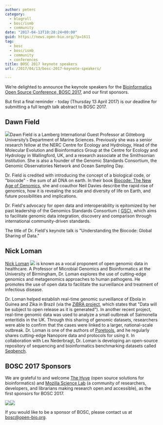 ```yaml
---
author: peterc
category:
  - blogroll
  - bosc/ismb
  - community
date: "2017-04-13T10:28:24+00:00"
guid: https://news.open-bio.org/?p=1611
tag:
  - bosc
  - bosc/ismb
  - community
  - conferences
title: BOSC 2017 keynote speakers
url: /2017/04/13/bosc-2017-keynote-speakers/

---
```

We’re delighted to announce the keynote speakers for the [Bioinformatics Open Source Conference, BOSC 2017](/wiki/BOSC_2017), and our first sponsors.

But first a final reminder - today (Thursday 13 April 2017) is our deadline for submitting a full length talk abstract to BOSC 2017.

## Dawn Field

![](https://news.open-bio.org/wp-content/uploads/2017/04/Dawn_Field-e1492000853658-253x300.jpg)Dawn Field is a Lamberg International Guest Professor at Göteborg University’s Department of Marine Sciences. Previously she was a senior research fellow at the NERC Centre for Ecology and Hydrology, Head of the Molecular Evolution and Bioinformatics Group at the Centre for Ecology and Hydrology in Wallingford, UK, and a research associate at the Smithsonian Institution. She is also a founder of the Genomic Standards Consortium, the Genomic Observatories Network and Ocean Sampling Day.

Dr. Field is credited with introducing the concept of a biological code, or "biocode" - the sum of all DNA on earth. In their book [Biocode: The New Age of Genomics](https://global.oup.com/academic/product/biocode-9780199687756), she and coauthor Neil Davies describe the rapid rise of genomics, how it is revealing the scale and diversity of life on Earth, and future possibilities and implications.

Dr. Field's advocacy for open data and interoperability is epitomized by her past leadership of the Genomics Standards Consortium ( [GSC](http://gensc.org/about-gsc/)), which aims to facilitate genomic data integration, discovery and comparison through international community-driven standards.

The title of Dr. Field's keynote talk is "Understanding the Biocode: Global Sharing of Data."

## Nick Loman

 [Nick Loman](http://lab.loman.net/about/) [![](https://news.open-bio.org/wp-content/uploads/2017/04/Nick-Loman-199x300.jpg)](http://lab.loman.net/about/) is known as a vocal proponent of open genomic data in healthcare. A Professor of Microbial Genomics and Bioinformatics at the University of Birmingham, Dr. Loman explores the use of cutting-edge genomics and metagenomics approaches to human pathogens. He promotes the use of open data to facilitate the surveillance and treatment of infectious disease.

Dr. Loman helped establish real-time genomic surveillance of Ebola in Guinea and Zika in Brazil (via the [ZiBRA project](http://www.zibraproject.org/), which states that "Data will be subject to open release as it is generated"). In another recent project, real-time genomic data was used to analyze a small outbreak of Salmonella enteritidis in the UK. Through this sharing of genomic datasets, researchers were able to confirm that the cases were linked to a larger, national-scale outbreak. Dr. Loman is one of the authors of [Poretools](https://poretools.readthedocs.io/), and he regularly shares cutting-edge Nanopore data and protocols for using it. In collaboration with Lex Nederbragt, Dr. Loman is developing an open-source repository of sequencing and bioinformatics benchmarking datasets called [Seqbench](http://lab.loman.net/high-throughput%20sequencing/e.%20coli%20o104%20h4/genomics/2012/10/09/seqbench-a-useful-meta-resource-of-e-coli-sequence-reads/).

## BOSC 2017 Sponsors

We are grateful to and welcome [The Hyve](http://thehyve.nl/) (open source solutions for bioinformatics) and [Mozilla Science Lab](https://science.mozilla.org/) (a community of researchers, developers, and librarians making research open and accessible), as the first sponsors for BOSC 2017.

[![](https://news.open-bio.org/wp-content/uploads/2017/04/thehyve-logo01-without-shadow.png)](http://thehyve.nl/)[![](https://news.open-bio.org/wp-content/uploads/2017/04/MSLLogo.png)](https://science.mozilla.org/)

If you would like to be a sponsor of BOSC, please contact us at bosc@open-bio.org.
